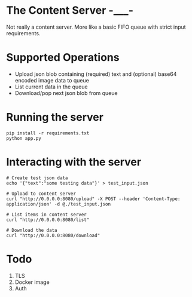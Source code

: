# The Content Server -___-

Not really a content server. More like a basic FIFO queue with strict input requirements.

# Supported Operations
* Upload json blob containing (required) text and (optional) base64 encoded image data to queue
* List current data in the queue
* Download/pop next json blob from queue
# Running the server
```
pip install -r requirements.txt
python app.py
```
# Interacting with the server
```
# Create test json data
echo '{"text":"some testing data"}' > test_input.json

# Upload to content server
curl "http://0.0.0.0:8080/upload" -X POST --header 'Content-Type: application/json' -d @./test_input.json

# List items in content server
curl "http://0.0.0.0:8080/list"

# Download the data
curl "http://0.0.0.0:8080/download"
```
# Todo
1) TLS
2) Docker image
3) Auth
